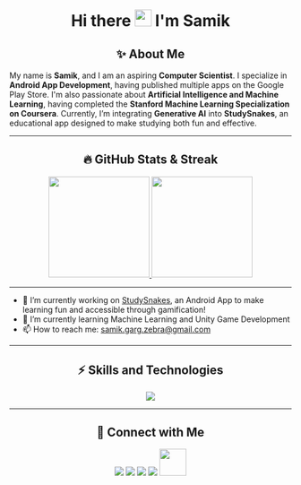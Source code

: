 <h1 align="center">Hi there <img src="https://media.giphy.com/media/hvRJCLFzcasrR4ia7z/giphy.gif" width="30px"/> I'm Samik</h1>

<h2 align="center">✨ About Me</h2>
My name is <b>Samik</b>, and I am an aspiring <b>Computer Scientist</b>. I specialize in <b>Android App Development</b>, having published multiple apps on the Google Play Store. I'm also passionate about <b>Artificial Intelligence and Machine Learning</b>, having completed the <b>Stanford Machine Learning Specialization on Coursera</b>. Currently, I’m integrating <b>Generative AI</b> into <b>StudySnakes</b>, an educational app designed to make studying both fun and effective.

---

<h2 align="center">🔥 GitHub Stats & Streak</h2>

<p align="center">
  <a href="https://github.com/samikgarg/github-readme-stats">
    <img src="https://github-readme-stats.vercel.app/api?username=samikgarg&show_icons=true&theme=radical&hide_border=true" height="180em"/>
  </a>
  <a href="https://github.com/samikgarg/github-readme-stats">
    <img src="https://github-readme-stats.vercel.app/api/top-langs/?username=samikgarg&layout=compact&theme=radical&hide_border=true" height="180em"/>
  </a>
</p>

---

<!-- Feel free to uncomment & customize below 👇 -->
- 🔭 I’m currently working on <a href="https://github.com/samikgarg/StudySnakes">StudySnakes</a>, an Android App to make learning fun and accessible through gamification!
- 🌱 I’m currently learning Machine Learning and Unity Game Development
- 📫 How to reach me: samik.garg.zebra@gmail.com

---

<h2 align="center">⚡ Skills and Technologies</h2>

<p align="center">
  <a href="https://github.com/samikgarg">
    <img src="https://skillicons.dev/icons?i=androidstudio,anaconda,atom,nodejs,js,nextjs,py,html,css,react,cs,idea,kotlin,regex,opencv,github,java,sqlite,tensorflow,sklearn,svg,vscode,eclipse,tailwind,bootstrap,swift,firebase,vercel,mysql,replit,xd,cpp&perline=16" />
  </a>
</p>

---

<h2 align="center">🤝 Connect with Me</h2>
<p align="center">
  <a href="linkedin.com/in/samik-garg-674692224/"><img src="https://img.icons8.com/fluency/48/000000/linkedin.png"/></a>
  <a href="mailto:samik.garg.zebra@gmail.com"><img src="https://img.icons8.com/fluency/48/000000/gmail.png"/></a>
  <a href="https://www.instagram.com/samazebra/"><img src="https://img.icons8.com/fluency/48/000000/instagram-new.png"/></a>
  <a href="https://www.hackerrank.com/profile/samik_garg_zebra"><img src="https://img.icons8.com/external-tal-revivo-filled-tal-revivo/48/000000/external-hackerrank-is-a-technology-company-that-focuses-on-competitive-programming-logo-filled-tal-revivo.png"/></a>
  <a href="https://leetcode.com/u/SamikGarg/"><img src="https://upload.wikimedia.org/wikipedia/commons/1/19/LeetCode_logo_black.png" width="48" height="48"/></a>
</p>
